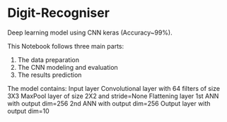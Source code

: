 # Digit-Recogniser
Deep learning model using CNN keras (Accuracy~99%).

This Notebook follows three main parts:

1. The data preparation
2. The CNN modeling and evaluation
3. The results prediction

The model contains:
Input layer
Convolutional layer with 64 filters of size 3X3
MaxPool layer of size 2X2 and stride=None
Flattening layer
1st ANN with output dim=256
2nd ANN with output dim=256
Output layer with output dim=10



